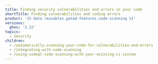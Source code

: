 ```yaml
---
title: Finding security vulnerabilities and errors in your code
shortTitle: Finding vulnerabilities and coding errors
product: '{% data reusables.gated-features.code-scanning %}'
versions:
  ghes: '2.22'
topics:
  - Security
children:
  - /automatically-scanning-your-code-for-vulnerabilities-and-errors
  - /integrating-with-code-scanning
  - /using-codeql-code-scanning-with-your-existing-ci-system
---
```

<!--See /content/code-security/secure-coding for the latest version of this article -->
